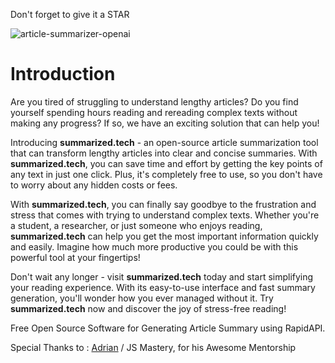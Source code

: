 
Don't forget to give it a STAR

![article-summarizer-openai](https://user-images.githubusercontent.com/103156080/236651933-d5d7832a-a072-4cd8-af55-865d09882b21.png)


# Introduction
Are you tired of struggling to understand lengthy articles? 
Do you find yourself spending hours reading and rereading complex texts without making any progress? 
If so, we have an exciting solution that can help you!

Introducing **summarized.tech** - an open-source article summarization tool that can transform lengthy articles into clear and concise summaries. 
With **summarized.tech**, you can save time and effort by getting the key points of any text in just one click. 
Plus, it's completely free to use, so you don't have to worry about any hidden costs or fees.

With **summarized.tech**, you can finally say goodbye to the frustration and stress that comes with trying to understand complex texts. 
Whether you're a student, a researcher, or just someone who enjoys reading, **summarized.tech** can help you get the most important information quickly and easily. 
Imagine how much more productive you could be with this powerful tool at your fingertips!

Don't wait any longer - visit **summarized.tech** today and start simplifying your reading experience. 
With its easy-to-use interface and fast summary generation, you'll wonder how you ever managed without it. 
Try **summarized.tech** now and discover the joy of stress-free reading!

Free Open Source Software for Generating Article Summary using RapidAPI.

Special Thanks to : [Adrian](https://github.com/adrianhajdin) / JS Mastery, for his Awesome Mentorship
 
 
